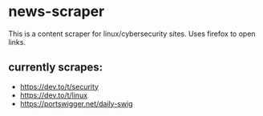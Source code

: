 # news-scraper

This is a content scraper for linux/cybersecurity sites.  Uses firefox to open links.

## currently scrapes:
- https://dev.to/t/security
- https://dev.to/t/linux
- https://portswigger.net/daily-swig
